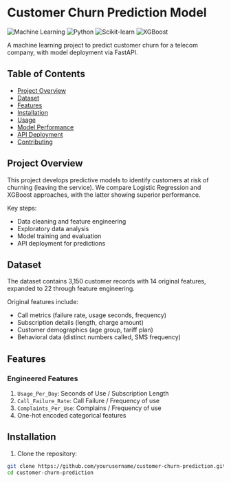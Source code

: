 # Customer Churn Prediction Model

![Machine Learning](https://img.shields.io/badge/Machine%20Learning-Supervised-brightgreen)
![Python](https://img.shields.io/badge/Python-3.8%2B-blue)
![Scikit-learn](https://img.shields.io/badge/Scikit--learn-1.0%2B-orange)
![XGBoost](https://img.shields.io/badge/XGBoost-1.5%2B-green)

A machine learning project to predict customer churn for a telecom company, with model deployment via FastAPI.

## Table of Contents
- [Project Overview](#project-overview)
- [Dataset](#dataset)
- [Features](#features)
- [Installation](#installation)
- [Usage](#usage)
- [Model Performance](#model-performance)
- [API Deployment](#api-deployment)
- [Contributing](#contributing)

## Project Overview
This project develops predictive models to identify customers at risk of churning (leaving the service). We compare Logistic Regression and XGBoost approaches, with the latter showing superior performance.

Key steps:
- Data cleaning and feature engineering
- Exploratory data analysis
- Model training and evaluation
- API deployment for predictions

## Dataset
The dataset contains 3,150 customer records with 14 original features, expanded to 22 through feature engineering.

Original features include:
- Call metrics (failure rate, usage seconds, frequency)
- Subscription details (length, charge amount)
- Customer demographics (age group, tariff plan)
- Behavioral data (distinct numbers called, SMS frequency)

## Features
### Engineered Features
1. `Usage_Per_Day`: Seconds of Use / Subscription Length
2. `Call_Failure_Rate`: Call Failure / Frequency of use  
3. `Complaints_Per_Use`: Complains / Frequency of use
4. One-hot encoded categorical features

## Installation
1. Clone the repository:
```bash
git clone https://github.com/yourusername/customer-churn-prediction.git
cd customer-churn-prediction
